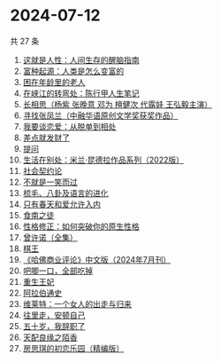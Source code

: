 # 2024-07-12

共 27 条

<!-- BEGIN WEREAD -->
<!-- 最后更新时间 2024-07-12 17:01:14 +0800 -->
1. [这就是人性：人间生存的醒脑指南](https://weread.qq.com/web/bookDetail/54732a40813ab8f86g018b1e)
1. [富种起源：人类是怎么变富的](https://weread.qq.com/web/bookDetail/48b32b60813ab7a79g01287f)
1. [困在年龄里的老人](https://weread.qq.com/web/bookDetail/62432a30813ab8eebg017208)
1. [在峡江的转弯处：陈行甲人生笔记](https://weread.qq.com/web/bookDetail/bca326a0813ab8f5ag016fc1)
1. [长相思（杨紫 张晚意 邓为 檀健次 代露娃 王弘毅主演）](https://weread.qq.com/web/bookDetail/7aa32e4071665a377aa4c59)
1. [寻找张凤兰（中融华语原创文学奖获奖作品）](https://weread.qq.com/web/bookDetail/65132480813ab8ee5g0144de)
1. [我要谈恋爱：从脱单到相处](https://weread.qq.com/web/bookDetail/50232360813ab8eebg011ad0)
1. [差点就发财了](https://weread.qq.com/web/bookDetail/58232070813ab8ecfg013b93)
1. [提问](https://weread.qq.com/web/bookDetail/82a323c0813ab7fcbg01851b)
1. [生活在别处：米兰·昆德拉作品系列（2022版）](https://weread.qq.com/web/bookDetail/bf732fc072b563f9bf76527)
1. [社会契约论](https://weread.qq.com/web/bookDetail/d0832ee0813ab89fcg01065d)
1. [不就是一笑而过](https://weread.qq.com/web/bookDetail/4ed32360813ab8ec0g0142e6)
1. [梳毛、八卦及语言的进化](https://weread.qq.com/web/bookDetail/a2232a10813ab8ef1g01852e)
1. [只有春天和爱允许入内](https://weread.qq.com/web/bookDetail/8fa32640813ab8ee6g017cbd)
1. [食南之徒](https://weread.qq.com/web/bookDetail/91f329c0813ab8ee0g011c9d)
1. [性格修正：如何突破你的原生性格](https://weread.qq.com/web/bookDetail/f9d321b0813ab6c6cg011882)
1. [曾许诺（全集）](https://weread.qq.com/web/bookDetail/9233207071665a399237a36)
1. [棋王](https://weread.qq.com/web/bookDetail/2b632d0071838afb2b689aa)
1. [《哈佛商业评论》中文版（2024年7月刊）](https://weread.qq.com/web/bookDetail/69b32bb0813ab8fbbg0110d2)
1. [吧唧一口，全部吃掉](https://weread.qq.com/web/bookDetail/06032010813ab8d48g014529)
1. [重生王妃](https://weread.qq.com/web/bookDetail/53d32020813ab7edbg01842a)
1. [阿拉伯通史](https://weread.qq.com/web/bookDetail/4ee32960813ab8ee8g012dec)
1. [维莱特：一个女人的出走与归来](https://weread.qq.com/web/bookDetail/65c32620813ab8a82g01257a)
1. [往里走，安顿自己](https://weread.qq.com/web/bookDetail/80032d40813ab71b8g012ac6)
1. [五十岁，我辞职了](https://weread.qq.com/web/bookDetail/0a732880813ab7401g013bec)
1. [天配良缘之陌香](https://weread.qq.com/web/bookDetail/0a1326e0813ab68edg011fdf)
1. [房思琪的初恋乐园（精编版）](https://weread.qq.com/web/bookDetail/cbb3285071eb6d2ecbba023)
<!-- END WEREAD -->